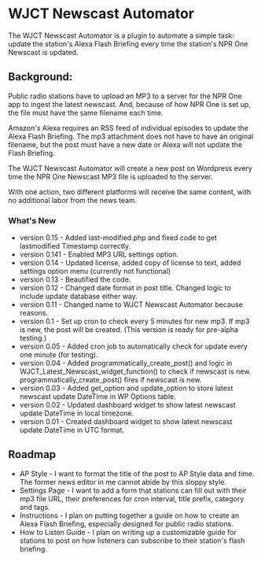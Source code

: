 # WJCT Newscast Automator

The WJCT Newscast Automator is a plugin to automate a simple task: update the station's Alexa Flash Briefing every time the station's NPR One Newscast is updated.

## Background:

Public radio stations have to upload an MP3 to a server for the NPR One app to ingest the latest newscast.
And, because of how NPR One is set up, the file must have the same filename each time.

Amazon's Alexa requires an RSS feed of individual episodes to update the Alexa Flash Briefing. The mp3 attachment does not have to have an original filename, but the post must have a new date or Alexa will not update the Flash Briefing.

The WJCT Newscast Automator will create a new post on Wordpress every time the NPR One Newscast MP3 file is uploaded to the server.

With one action, two different platforms will receive the same content, with no additional labor from the news team.

### What's New

* version 0.15 - Added last-modified.php and fixed code to get lastmodified Timestamp correctly.
* version 0.141 - Enabled MP3 URL settings option.
* version 0.14 - Updated license, added copy of license to text, added settings option menu (currently not functional)   
* version 0.13 - Beautified the code.
* version 0.12 - Changed date format in post title. Changed logic to include update database either way.
* version 0.11 - Changed name to WJCT Newscast Automator because reasons.
* version 0.1 -  Set up cron to check every 5 minutes for new mp3. If mp3 is new, the post will be created. (This version is ready for pre-alpha testing.)
* version 0.05 - Added cron job to automatically check for update every one minute (for testing).
* version 0.04 - Added programmatically_create_post() and logic in WJCT_Latest_Newscast_widget_function() to check if newscast is new. programmatically_create_post() fires if newscast is new.
* version 0.03 - Added get_option and update_option to store latest newscast update DateTime in WP Options table.
* version 0.02 - Updated dashboard widget to show latest newscast update DateTime in local timezone.
* version 0.01 - Created dashboard widget to show latest newscast update DateTime in UTC format.

## Roadmap

* AP Style - I want to format the title of the post to AP Style data and time. The former news editor in me cannot abide by this sloppy style.  
* Settings Page - I want to add a form that stations can fill out with their mp3 file URL, their preferences for cron interval, title prefix, category and tags.
* Instructions - I plan on putting together a guide on how to create an Alexa Flash Briefing, especially designed for public radio stations.
* How to Listen Guide - I plan on writing up a customizable guide for stations to post on how listeners can subscribe to their station's flash briefing.

